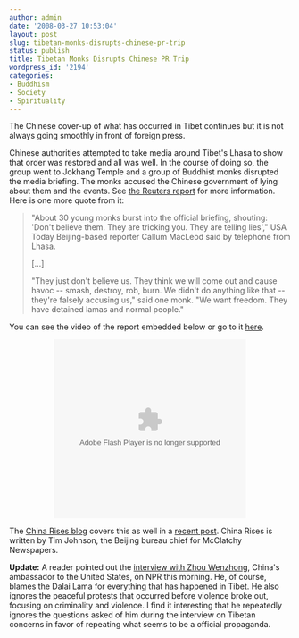 ```yaml
---
author: admin
date: '2008-03-27 10:53:04'
layout: post
slug: tibetan-monks-disrupts-chinese-pr-trip
status: publish
title: Tibetan Monks Disrupts Chinese PR Trip
wordpress_id: '2194'
categories:
- Buddhism
- Society
- Spirituality
---
```

The Chinese cover-up of what has occurred in Tibet continues but it is not always going smoothly in front of foreign press.

Chinese authorities attempted to take media around Tibet's Lhasa to show that order was restored and all was well. In the course of doing so, the group went to Jokhang Temple and a group of Buddhist monks disrupted the media briefing. The monks accused the Chinese government of lying about them and the events. See <a href="http://www.reuters.com/article/topNews/idUSPEK24297420080327?sp=true">the Reuters report</a> for more information. Here is one more quote from it:
<blockquote>"About 30 young monks burst into the official briefing, shouting: 'Don't believe them. They are tricking you. They are telling lies'," USA Today Beijing-based reporter Callum MacLeod said by telephone from Lhasa.

[...]

"They just don't believe us. They think we will come out and cause havoc -- smash, destroy, rob, burn. We didn't do anything like that -- they're falsely accusing us," said one monk. "We want freedom. They have detained lamas and normal people."</blockquote>
You can see the video of the report embedded below or go to it <a href="http://www.reuters.com/news/video?videoId=79030&newsChannel=topNews">here</a>.
<p align="center"><lj-embed><object style="width: 100%" type="application/x-shockwave-flash" data="http://www.reuters.com/resources/flash/includevideo.swf?edition=US&videoId=79030" width="344" height="320"><param name="wmode" value="transparent" /><param name="movie" value="http://www.reuters.com/resources/flash/includevideo.swf?edition=US&videoId=79030" /><embed src="http://www.reuters.com/resources/flash/includevideo.swf?edition=US&videoId=79030" type="application/x-shockwave-flash" wmode="transparent" width="344" height="320"></embed></object></lj-embed></p>
The <a href="http://washingtonbureau.typepad.com/china/">China Rises blog</a> covers this as well in a <a href="http://washingtonbureau.typepad.com/china/2008/03/hey-who-are-tho.html">recent post</a>. China Rises is written by Tim Johnson, the Beijing bureau chief for McClatchy Newspapers.

<strong>Update:</strong> A reader pointed out the <a href="http://www.npr.org/templates/story/story.php?storyId=89140776">interview with Zhou Wenzhong</a>, China's ambassador to the United States, on NPR this morning. He, of course, blames the Dalai Lama for everything that has happened in Tibet. He also ignores the peaceful protests that occurred before violence broke out, focusing on criminality and violence. I find it interesting that he repeatedly ignores the questions asked of him during the interview on Tibetan concerns in favor of repeating what seems to be a official propaganda.
